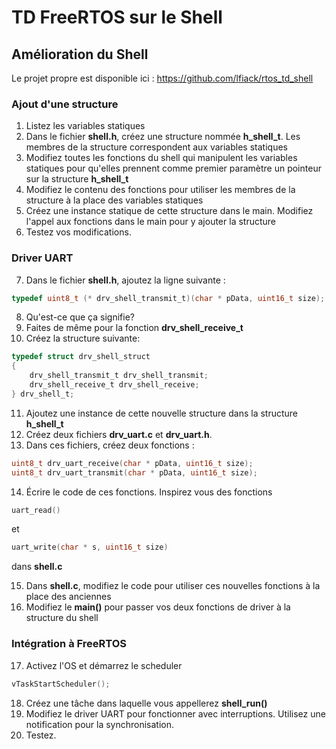 # TD FreeRTOS sur le Shell

## Amélioration du Shell
Le projet propre est disponible ici : https://github.com/lfiack/rtos_td_shell

### Ajout d'une structure
1. Listez les variables statiques
2. Dans le fichier **shell.h**, créez une structure nommée **h_shell_t**.
        Les membres de la structure correspondent aux variables statiques
3. Modifiez toutes les fonctions du shell qui manipulent les variables statiques pour qu'elles prennent comme premier paramètre un pointeur sur la structure **h_shell_t**
4. Modifiez le contenu des fonctions pour utiliser les membres de la structure à la place des variables statiques
5. Créez une instance statique de cette structure dans le main. Modifiez l'appel aux fonctions dans le main pour y ajouter la structure
6. Testez vos modifications.

### Driver UART
7. Dans le fichier **shell.h**, ajoutez la ligne suivante : 
```c
typedef uint8_t (* drv_shell_transmit_t)(char * pData, uint16_t size);
```
8. Qu'est-ce que ça signifie?
9. Faites de même pour la fonction **drv_shell_receive_t**
10. Créez la structure suivante:
```c
typedef struct drv_shell_struct
{
    drv_shell_transmit_t drv_shell_transmit;
    drv_shell_receive_t drv_shell_receive;
} drv_shell_t;
```
11. Ajoutez une instance de cette nouvelle structure dans la structure **h_shell_t**
12. Créez deux fichiers **drv_uart.c** et **drv_uart.h**.
13. Dans ces fichiers, créez deux fonctions :
```c
uint8_t drv_uart_receive(char * pData, uint16_t size);
uint8_t drv_uart_transmit(char * pData, uint16_t size);
```
14. Écrire le code de ces fonctions.
    Inspirez vous des fonctions 
```c
uart_read()
```
 et
```c
uart_write(char * s, uint16_t size)
``` 
dans **shell.c**

15. Dans **shell.c**, modifiez le code pour utiliser ces nouvelles fonctions à la place des anciennes
16. Modifiez le **main()** pour passer vos deux fonctions de driver à la structure du shell

### Intégration à FreeRTOS
17. Activez l'OS et démarrez le scheduler 
```c
vTaskStartScheduler();
```
18. Créez une tâche dans laquelle vous appellerez **shell_run()**
19. Modifiez le driver UART pour fonctionner avec interruptions. Utilisez une notification pour la synchronisation.
20. Testez.

